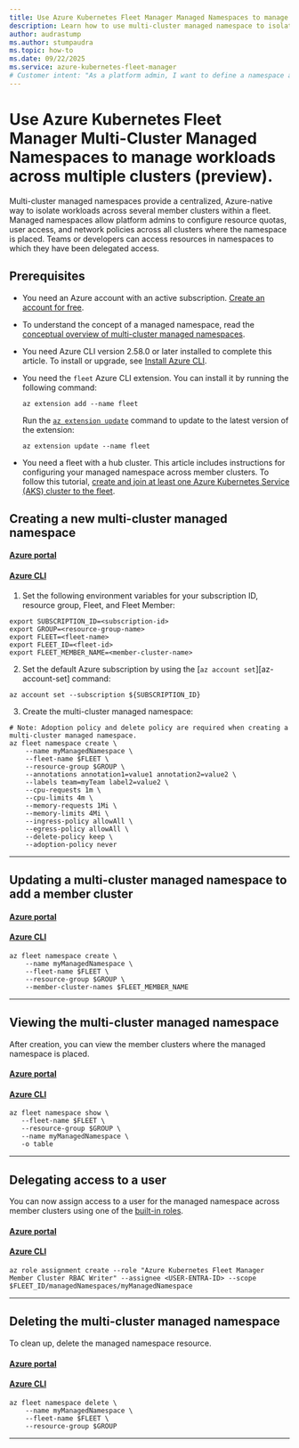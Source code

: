 ```yaml
---
title: Use Azure Kubernetes Fleet Manager Managed Namespaces to manage workloads across multiple clusters. 
description: Learn how to use multi-cluster managed namespace to isolate and manage workloads across multiple fleet members.
author: audrastump
ms.author: stumpaudra
ms.topic: how-to
ms.date: 09/22/2025
ms.service: azure-kubernetes-fleet-manager
# Customer intent: "As a platform admin, I want to define a namespace and deploy it across selected fleet clusters so I can delegate application teams access to resources on any cluster where the namespace exists."
---
```

# Use Azure Kubernetes Fleet Manager Multi-Cluster Managed Namespaces to manage workloads across multiple clusters (preview).
Multi-cluster managed namespaces provide a centralized, Azure-native way to isolate workloads across several member clusters within a fleet. Managed namespaces allow platform admins to configure resource quotas, user access, and network policies across all clusters where the namespace is placed. Teams or developers can access resources in namespaces to which they have been delegated access.

## Prerequisites
* You need an Azure account with an active subscription. [Create an account for free](https://azure.microsoft.com/free/?WT.mc_id=A261C142F).

* To understand the concept of a managed namespace, read the [conceptual overview of multi-cluster managed namespaces](./concepts-fleet-managed-namespace.md).

* You need Azure CLI version 2.58.0 or later installed to complete this article. To install or upgrade, see [Install Azure CLI](https://learn.microsoft.com/cli/azure/install-azure-cli?view=azure-cli-latest).

* You need the `fleet` Azure CLI extension. You can install it by running the following command:

  ```azurecli-interactive
  az extension add --name fleet
  ```

  Run the [`az extension update`](https://learn.microsoft.com/cli/azure/extension?view=azure-cli-latest#az-extension-update) command to update to the latest version of the extension:

  ```azurecli-interactive
  az extension update --name fleet
  ```

* You need a fleet with a hub cluster. This article includes instructions for configuring your managed namespace across member clusters. To follow this tutorial, [create and join at least one Azure Kubernetes Service (AKS) cluster to the fleet](./quickstart-create-fleet-and-members.md).

## Creating a new multi-cluster managed namespace 
#### [Azure portal](#tab/azure-portal)
#### [Azure CLI](#tab/cli)

1. Set the following environment variables for your subscription ID, resource group, Fleet, and Fleet Member:

```azurecli-interactive
export SUBSCRIPTION_ID=<subscription-id>
export GROUP=<resource-group-name>
export FLEET=<fleet-name>
export FLEET_ID=<fleet-id>
export FLEET_MEMBER_NAME=<member-cluster-name>
```

2. Set the default Azure subscription by using the [`az account set`][az-account-set] command:

```azurecli-interactive
az account set --subscription ${SUBSCRIPTION_ID}
```

3. Create the multi-cluster managed namespace:

```azurecli-interactive
# Note: Adoption policy and delete policy are required when creating a multi-cluster managed namespace.
az fleet namespace create \ 
    --name myManagedNamespace \ 
    --fleet-name $FLEET \
    --resource-group $GROUP \
    --annotations annotation1=value1 annotation2=value2 \
    --labels team=myTeam label2=value2 \
    --cpu-requests 1m \
    --cpu-limits 4m \
    --memory-requests 1Mi \
    --memory-limits 4Mi \
    --ingress-policy allowAll \
    --egress-policy allowAll \
    --delete-policy keep \
    --adoption-policy never
```
---

## Updating a multi-cluster managed namespace to add a member cluster
#### [Azure portal](#tab=azure-portal-2)
#### [Azure CLI](#tab=cli-2)
```azurecli-interactive
az fleet namespace create \
    --name myManagedNamespace \
    --fleet-name $FLEET \
    --resource-group $GROUP \
    --member-cluster-names $FLEET_MEMBER_NAME
```
---

## Viewing the multi-cluster managed namespace
After creation, you can view the member clusters where the managed namespace is placed.

#### [Azure portal](#tab=azure-portal-3)
#### [Azure CLI](#tab=cli-3)

```azurecli-interactive
az fleet namespace show \
   --fleet-name $FLEET \
   --resource-group $GROUP \
   --name myManagedNamespace \
   -o table
```
---


## Delegating access to a user
You can now assign access to a user for the managed namespace across member clusters using one of the [built-in roles](./concepts-fleet-managed-namespace.md#multi-cluster-managed-namespace-built-in-roles).
#### [Azure portal](#tab=azure-portal-4)
#### [Azure CLI](#tab=cli-4)

```azurecli-interactive
az role assignment create --role "Azure Kubernetes Fleet Manager Member Cluster RBAC Writer" --assignee <USER-ENTRA-ID> --scope $FLEET_ID/managedNamespaces/myManagedNamespace
```
---


## Deleting the multi-cluster managed namespace
To clean up, delete the managed namespace resource.

#### [Azure portal](#tab=azure-portal-5)
#### [Azure CLI](#tab=cli-5)
```azurecli-interactive
az fleet namespace delete \
    --name myManagedNamespace \
    --fleet-name $FLEET \
    --resource-group $GROUP
```
---






